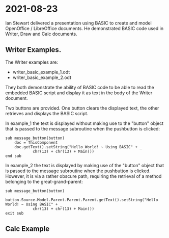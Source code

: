 # 2021-08-23

Ian Stewart delivered a presentation using BASIC to create and model OpenOffice / LibreOffice documents. He demonstrated BASIC code used in Writer, Draw and Calc documents.

## Writer Examples.
	
The Writer examples are:

* writer_basic_example_1.odt
* writer_basic_example_2.odt

They both demonstrate the ability of BASIC code to be able to read the embedded BASIC script and display it as text in the body of the Writer document.

Two buttons are provided. One button clears the displayed text, the other retrieves and displays the BASIC script.

In example_1 the text is displayed without making use to the "button" object that is passed to the message subroutine when the pushbutton is clicked:

```
sub message_button(button)
	doc = ThisComponent
	doc.getText().setString("Hello World! ~ Using BASIC" + _
	        chr(13) + chr(13) + Main())
end sub
```

In example_2 the text is displayed by making use of the "button" object that is passed to the message subroutine when the pushbutton is clicked. However, it is via a rather obscure path, requiring the retrieval of a method belonging to the great-grand-parent:

```
sub message_button(button)	
	button.Source.Model.Parent.Parent.Parent.getText().setString("Hello World! ~ Using BASIC" + _
	        chr(13) + chr(13) + Main())
exit sub
``` 

## Calc Example
